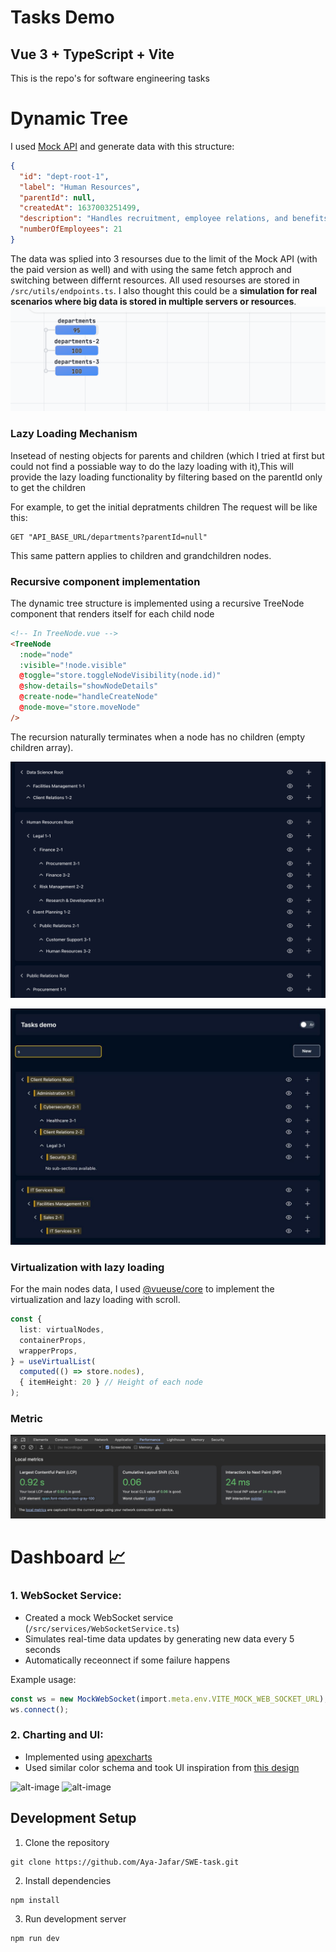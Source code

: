 # Tasks Demo

## Vue 3 + TypeScript + Vite

This is the repo's for software engineering tasks


# Dynamic Tree

I used [Mock API](https://mockapi.io) and generate data with this structure:

```json
{
  "id": "dept-root-1",
  "label": "Human Resources",
  "parentId": null,
  "createdAt": 1637003251499,
  "description": "Handles recruitment, employee relations, and benefits.",
  "numberOfEmployees": 21
}
```

The data was splied into 3 resourses due to the limit of the Mock API (with the paid version as well) and with using the same fetch approch and switching between differnt resources.
All used resourses are stored in `/src/utils/endpoints.ts`.
I also thought this could be a **simulation for real scenarios where big data is stored in multiple servers or resources**.
![img](/src/assets/image.png)

### Lazy Loading Mechanism

Insetead of nesting objects for parents and children (which I tried at first but could not find a possiable way to do the lazy loading with it),This will provide the lazy loading functionality by filtering based on the parentId only to get the children

For example, to get the initial depratments children
The request will be like this:

```shell
GET "API_BASE_URL/departments?parentId=null"
```

This same pattern applies to children and grandchildren nodes.

### Recursive component implementation

The dynamic tree structure is implemented using a recursive TreeNode component that renders itself for each child node

```html
<!-- In TreeNode.vue -->
<TreeNode
  :node="node"
  :visible="!node.visible"
  @toggle="store.toggleNodeVisibility(node.id)"
  @show-details="showNodeDetails"
  @create-node="handleCreateNode"
  @node-move="store.moveNode"
/>
```

The recursion naturally terminates when a node has no children (empty children array).

[![Watch the video](/src/assets/Screenshot%202025-03-28%20at%209.45.05%20PM.png)](/src/assets/Screen%20Recording%202025-03-28%20at%209.36.58%20PM.mp4)

![search](/src/assets/2025-03-30%2003.53.18.jpg)

### Virtualization with lazy loading

For the main nodes data, I used [@vueuse/core](https://vueuse.org/) to implement the virtualization and lazy loading with scroll.

```ts
const {
  list: virtualNodes,
  containerProps,
  wrapperProps,
} = useVirtualList(
  computed(() => store.nodes),
  { itemHeight: 20 } // Height of each node
);
```

### Metric

![alt](/src/assets/image%20copy.png)

# Dashboard 📈

### 1. WebSocket Service:

- Created a mock WebSocket service (`/src/services/WebSocketService.ts`)
- Simulates real-time data updates by generating new data every 5 seconds
- Automatically receonnect if some failure happens

Example usage:

```ts
const ws = new MockWebSocket(import.meta.env.VITE_MOCK_WEB_SOCKET_URL);
ws.connect();
```

### 2. Charting and UI:

- Implemented using [apexcharts](https://apexcharts.com/)
- Used similar color schema and took UI inspiration from [this design](https://i.pinimg.com/736x/a8/8d/6a/a88d6a49607e0232966d655a8e00ac00.jpg)

![alt-image](/src/assets/result.jpg)
![alt-image](/src/assets/result-ar.jpg)

## Development Setup

1. Clone the repository

```shell
git clone https://github.com/Aya-Jafar/SWE-task.git
```

2. Install dependencies

```shell
npm install
```

3. Run development server

```shell
npm run dev
```
